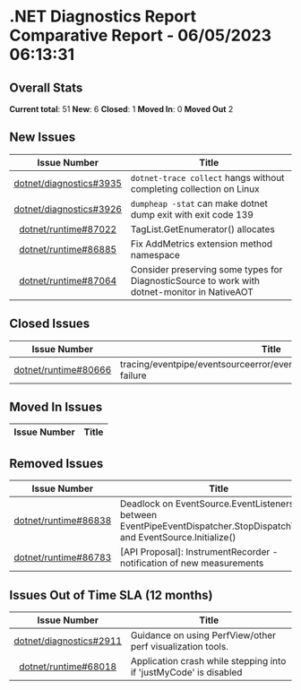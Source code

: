 # .NET Diagnostics Report Comparative Report - 06/05/2023 06:13:31

## Overall Stats

**Current total**: 51
**New**: 6
**Closed**: 1
**Moved In**: 0
**Moved Out** 2

## New Issues

| **Issue Number** | **Title** |
| :--------------: | --------- |
| [dotnet/diagnostics#3935](https://github.com/dotnet/diagnostics/issues/3935) | `dotnet-trace collect` hangs without completing collection on Linux |
| [dotnet/diagnostics#3926](https://github.com/dotnet/diagnostics/issues/3926) | `dumpheap -stat` can make dotnet dump exit with exit code 139 |
| [dotnet/runtime#87022](https://github.com/dotnet/runtime/issues/87022) | TagList.GetEnumerator() allocates |
| [dotnet/runtime#86885](https://github.com/dotnet/runtime/issues/86885) | Fix AddMetrics extension method namespace |
| [dotnet/runtime#87064](https://github.com/dotnet/runtime/issues/87064) | Consider preserving some types for DiagnosticSource to work with dotnet-monitor in NativeAOT |

## Closed Issues

| **Issue Number** | **Title** |
| :--------------: | --------- |
| [dotnet/runtime#80666](https://github.com/dotnet/runtime/issues/80666) | tracing/eventpipe/eventsourceerror/eventsourceerror/eventsourceerror failure |

## Moved In Issues

| **Issue Number** | **Title** |
| :--------------: | --------- |

## Removed Issues

| **Issue Number** | **Title** |
| :--------------: | --------- |
| [dotnet/runtime#86838](https://github.com/dotnet/runtime/issues/86838) | Deadlock on EventSource.EventListenersLock between EventPipeEventDispatcher.StopDispatchTask() and EventSource.Initialize() |
| [dotnet/runtime#86783](https://github.com/dotnet/runtime/issues/86783) | [API Proposal]: InstrumentRecorder - notification of new measurements |

## Issues Out of Time SLA (12 months)

| **Issue Number** | **Title** |
| :--------------: | --------- |
| [dotnet/diagnostics#2911](https://github.com/dotnet/diagnostics/issues/2911) | Guidance on using PerfView/other perf visualization tools. |
| [dotnet/runtime#68018](https://github.com/dotnet/runtime/issues/68018) | Application crash while stepping into if 'justMyCode' is disabled |


